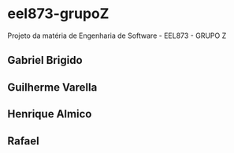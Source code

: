 # eel873-grupoZ
Projeto da matéria de Engenharia de Software - EEL873 - GRUPO Z

## Gabriel Brigido
## Guilherme Varella
## Henrique Almico
## Rafael 
